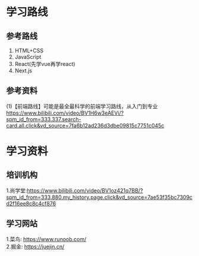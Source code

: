 # 学习路线  

## 参考路线  
1. HTML+CSS
2. JavaScript
3. React(先学vue再学react)
4. Next.js

## 参考资料  

(1)【前端路线】可能是最全最科学的前端学习路线，从入门到专业 https://www.bilibili.com/video/BV1H6w3eAEVi/?spm_id_from=333.337.search-card.all.click&vd_source=7fa6b12ad236d3dbe09815c7751c045c

# 学习资料

## 培训机构  
1.尚学堂:https://www.bilibili.com/video/BV1oz421q7BB/?spm_id_from=333.880.my_history.page.click&vd_source=7ae53f35bc7309cd2f16ee8c8c4cf876  

## 学习网站
1.菜鸟: https://www.runoob.com/  
2.掘金: https://juejin.cn/  
